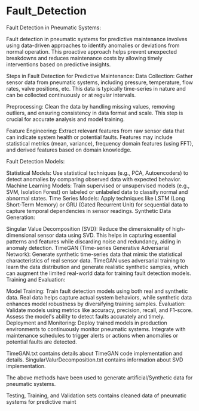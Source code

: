 # Fault_Detection
Fault Detection in Pneumatic Systems:

Fault detection in pneumatic systems for predictive maintenance involves using data-driven approaches to identify anomalies or deviations from normal operation. This proactive approach helps prevent unexpected breakdowns and reduces maintenance costs by allowing timely interventions based on predictive insights.

Steps in Fault Detection for Predictive Maintenance:
Data Collection: Gather sensor data from pneumatic systems, including pressure, temperature, flow rates, valve positions, etc. This data is typically time-series in nature and can be collected continuously or at regular intervals.

Preprocessing: Clean the data by handling missing values, removing outliers, and ensuring consistency in data format and scale. This step is crucial for accurate analysis and model training.

Feature Engineering: Extract relevant features from raw sensor data that can indicate system health or potential faults. Features may include statistical metrics (mean, variance), frequency domain features (using FFT), and derived features based on domain knowledge.

Fault Detection Models:

Statistical Models: Use statistical techniques (e.g., PCA, Autoencoders) to detect anomalies by comparing observed data with expected behavior.
Machine Learning Models: Train supervised or unsupervised models (e.g., SVM, Isolation Forest) on labeled or unlabeled data to classify normal and abnormal states.
Time Series Models: Apply techniques like LSTM (Long Short-Term Memory) or GRU (Gated Recurrent Unit) for sequential data to capture temporal dependencies in sensor readings.
Synthetic Data Generation:

Singular Value Decomposition (SVD): Reduce the dimensionality of high-dimensional sensor data using SVD. This helps in capturing essential patterns and features while discarding noise and redundancy, aiding in anomaly detection.
TimeGAN (Time-series Generative Adversarial Network): Generate synthetic time-series data that mimic the statistical characteristics of real sensor data. TimeGAN uses adversarial training to learn the data distribution and generate realistic synthetic samples, which can augment the limited real-world data for training fault detection models.
Training and Evaluation:

Model Training: Train fault detection models using both real and synthetic data. Real data helps capture actual system behaviors, while synthetic data enhances model robustness by diversifying training samples.
Evaluation: Validate models using metrics like accuracy, precision, recall, and F1-score. Assess the model's ability to detect faults accurately and timely.
Deployment and Monitoring: Deploy trained models in production environments to continuously monitor pneumatic systems. Integrate with maintenance schedules to trigger alerts or actions when anomalies or potential faults are detected.

TimeGAN.txt contains details about TimeGAN code implementation and details.
SingularValurDecomposition.txt contains information about SVD implementation.

The above methods have been used to generate artificial/Synthetic data for pneumatic systems.

Testing, Training, and Validation sets contains cleaned data of pneumatic systems for predictive maint


